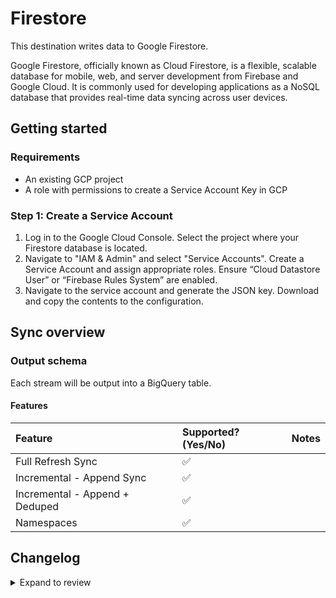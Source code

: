 # Firestore

This destination writes data to Google Firestore.

Google Firestore, officially known as Cloud Firestore, is a flexible, scalable database for mobile, web, and server development from Firebase and Google Cloud. It is commonly used for developing applications as a NoSQL database that provides real-time data syncing across user devices.

## Getting started

### Requirements

- An existing GCP project
- A role with permissions to create a Service Account Key in GCP

### Step 1: Create a Service Account

1. Log in to the Google Cloud Console. Select the project where your Firestore database is located.
2. Navigate to "IAM & Admin" and select "Service Accounts". Create a Service Account and assign appropriate roles. Ensure “Cloud Datastore User” or “Firebase Rules System” are enabled.
3. Navigate to the service account and generate the JSON key. Download and copy the contents to the configuration.

## Sync overview

### Output schema

Each stream will be output into a BigQuery table.

#### Features

| Feature                        | Supported?\(Yes/No\) | Notes |
| :----------------------------- | :------------------- | :---- |
| Full Refresh Sync              | ✅                   |       |
| Incremental - Append Sync      | ✅                   |       |
| Incremental - Append + Deduped | ✅                   |       |
| Namespaces                     | ✅                   |       |

## Changelog

<details>
  <summary>Expand to review</summary>

| Version | Date       | Pull Request                                           | Subject                       |
|:--------| :--------- | :----------------------------------------------------- | :---------------------------- |
| 0.2.14 | 2025-03-01 | [54831](https://github.com/airbytehq/airbyte/pull/54831) | Update dependencies |
| 0.2.13 | 2025-03-01 | [54739](https://github.com/airbytehq/airbyte/pull/54739) | Update airbyte-cdk to ^6.0.0 in destination-firestore |
| 0.2.12 | 2025-02-22 | [54230](https://github.com/airbytehq/airbyte/pull/54230) | Update dependencies |
| 0.2.11 | 2025-02-15 | [53881](https://github.com/airbytehq/airbyte/pull/53881) | Update dependencies |
| 0.2.10 | 2025-02-01 | [52890](https://github.com/airbytehq/airbyte/pull/52890) | Update dependencies |
| 0.2.9 | 2025-01-25 | [52152](https://github.com/airbytehq/airbyte/pull/52152) | Update dependencies |
| 0.2.8 | 2025-01-11 | [51229](https://github.com/airbytehq/airbyte/pull/51229) | Update dependencies |
| 0.2.7 | 2025-01-04 | [50911](https://github.com/airbytehq/airbyte/pull/50911) | Update dependencies |
| 0.2.6 | 2024-12-28 | [50507](https://github.com/airbytehq/airbyte/pull/50507) | Update dependencies |
| 0.2.5 | 2024-12-21 | [50212](https://github.com/airbytehq/airbyte/pull/50212) | Update dependencies |
| 0.2.4 | 2024-12-14 | [49294](https://github.com/airbytehq/airbyte/pull/49294) | Update dependencies |
| 0.2.3 | 2024-11-25 | [48681](https://github.com/airbytehq/airbyte/pull/48681) | Update dependencies |
| 0.2.2 | 2024-11-04 | [48223](https://github.com/airbytehq/airbyte/pull/48223) | Update dependencies |
| 0.2.1 | 2024-10-29 | [43758](https://github.com/airbytehq/airbyte/pull/43758) | Update dependencies |
| 0.2.0 | 2024-10-14 | [46874](https://github.com/airbytehq/airbyte/pull/46874) | Bump Airbyte CDK version to 5.13 |
| 0.1.8 | 2024-08-22 | [44530](https://github.com/airbytehq/airbyte/pull/44530) | Update test dependencies |
| 0.1.7 | 2024-07-06 | [40834](https://github.com/airbytehq/airbyte/pull/40834) | Update dependencies |
| 0.1.6 | 2024-06-25 | [40477](https://github.com/airbytehq/airbyte/pull/40477) | Update dependencies |
| 0.1.5 | 2024-06-22 | [40053](https://github.com/airbytehq/airbyte/pull/40053) | Update dependencies |
| 0.1.4 | 2024-06-06 | [39149](https://github.com/airbytehq/airbyte/pull/39149) | [autopull] Upgrade base image to v1.2.2 |
| 0.1.3 | 2024-06-03 | [38902](https://github.com/airbytehq/airbyte/pull/38902) | Replace AirbyteLogger with logging.Logger |
| 0.1.2 | 2024-05-20 | [38422](https://github.com/airbytehq/airbyte/pull/38422) | [autopull] base image + poetry + up_to_date |
| 0.1.1 | 2021-11-21 | [8158](https://github.com/airbytehq/airbyte/pull/8158) | Publish Destination Firestore |

</details>
